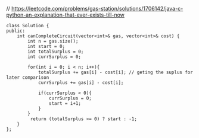 // https://leetcode.com/problems/gas-station/solutions/1706142/java-c-python-an-explanation-that-ever-exists-till-now
```
class Solution {
public:
    int canCompleteCircuit(vector<int>& gas, vector<int>& cost) {
        int n = gas.size();
        int start = 0;
        int totalSurplus = 0;
        int currSurplus = 0;

        for(int i = 0; i < n; i++){
            totalSurplus += gas[i] - cost[i]; // geting the suplus for later comparison
            currSurplus += gas[i] - cost[i];

            if(currSurplus < 0){
                currSurplus = 0;
                start = i+1;
            }
        }
         return (totalSurplus >= 0) ? start : -1;
    }
};
```

